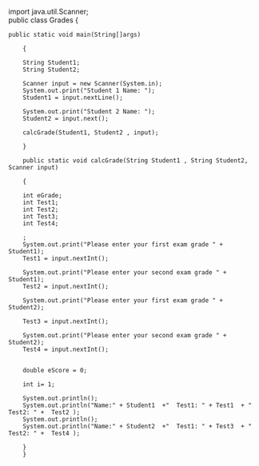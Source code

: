 
import java.util.Scanner; 	
public class Grades {

	public static void main(String[]args)

		{

		String Student1;
		String Student2;
		
		Scanner input = new Scanner(System.in);
		System.out.print("Student 1 Name: ");
		Student1 = input.nextLine();
		
		System.out.print("Student 2 Name: ");
		Student2 = input.next();

		calcGrade(Student1, Student2 , input);

		}

		public static void calcGrade(String Student1 , String Student2, Scanner input)

		{
	
		int eGrade;
		int Test1;
		int Test2;
		int Test3;
		int Test4;
		
		;
		System.out.print("Please enter your first exam grade " + Student1);
		Test1 = input.nextInt();

		System.out.print("Please enter your second exam grade " + Student1);
		Test2 = input.nextInt();
		
		System.out.print("Please enter your first exam grade " + Student2);

		Test3 = input.nextInt();

		System.out.print("Please enter your second exam grade " + Student2);
		Test4 = input.nextInt();

		
		double eScore = 0;

		int i= 1;
		
		System.out.println();
		System.out.println("Name:" + Student1  +"  Test1: " + Test1  + " Test2: " +  Test2 );
		System.out.println();
		System.out.println("Name:" + Student2  +"  Test1: " + Test3  + " Test2: " +  Test4 );
		
		}
		}
